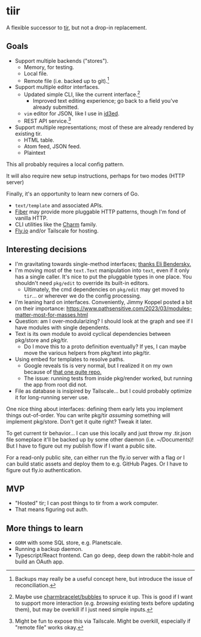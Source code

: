 # tiir

A flexible successor to [tir](https://github.com/lukasschwab/tir), but not a drop-in replacement.

## Goals

+ Support multiple backends ("stores").
    + Memory, for testing.
    + Local file.
    + Remote file (i.e. backed up to git).[^bak]
+ Support multiple editor interfaces.
    + Updated simple CLI, like the current interface.[^cb]
        + Improved text editing experience; go back to a field you've already submitted.
    + `vim` editor for JSON, like I use in [id3ed](https://github.com/lukasschwab/id3ed).
    + REST API service.[^tailscale]
+ Support multiple representations; most of these are already rendered by existing tir.
    + HTML table.
    + Atom feed, JSON feed.
    + Plaintext

[^bak]: Backups may really be a useful concept here, but introduce the issue of reconciliation.

[^cb]: Maybe use [charmbracelet/bubbles](https://github.com/charmbracelet/bubbles) to spruce it up. This is good if I want to support more interaction (e.g. *browsing* existing texts before updating them), but may be overkill if I just need simple inputs.

[^tailscale]: Might be fun to expose this via Tailscale. Might be overkill, especially if "remote file" works okay.

This all probably requires a local config pattern.

It will also require new setup instructions, perhaps for two modes (HTTP server)

Finally, it's an opportunity to learn new corners of Go.

+ `text/template` and associated APIs.
+ [Fiber](https://gofiber.io/) may provide more pluggable HTTP patterns, though I'm fond of vanilla HTTP.
+ CLI utilities like the [Charm](https://github.com/charmbracelet) family.
+ [Fly.io](https://fly.io/docs/languages-and-frameworks/golang/) and/or Tailscale for hosting.

## Interesting decisions

+ I'm gravitating towards single-method interfaces; [thanks Eli Bendersky.](https://eli.thegreenplace.net/2023/the-power-of-single-method-interfaces-in-go/)
+ I'm moving most of the `text.Text` manipulation into `text`, even if it only has a single caller. It's nice to put the pluggable types in one place. You shouldn't need `pkg/edit` to override its built-in editors.
    + Ultimately, the cmd dependencies on `pkg/edit` may get moved to `tir`... or wherever we do the config processing.
+ I'm leaning hard on interfaces. Conveniently, Jimmy Koppel posted a bit on their importance: https://www.pathsensitive.com/2023/03/modules-matter-most-for-masses.html
+ Question: am I over-modularizing? I should look at the graph and see if I have modules with single dependents.
+ Text is its own module to avoid cyclical dependencies between pkg/store and pkg/tir.
    + Do I move this to a proto definition eventually? If yes, I can maybe move the various helpers from pkg/text into pkg/tir.
+ Using embed for templates to resolve paths.
    + Google reveals tis is very normal, but I realized it on my own because of [that one quite repo.](https://github.com/eliben/go-quines/blob/main/quine-source-embed.go)
    + The issue: running tests from inside pkg/render worked, but running the app from root did not.
+ File as database is insipired by Tailscale... but I could probably optimize it for long-running server use.

One nice thing about interfaces: defining them early lets you implement things out-of-order. You can write pkg/tir *assuming* something will implement pkg/store. Don't get it quite right? Tweak it later.

To get current tir behavior... I can use this locally and just throw my .tir.json file someplace it'll be backed up by some other daemon (i.e. ~/Documents)! But I have to figure out my publish flow if I want a public site.

For a read-only public site, can either run the fly.io server with a flag *or* I can build static assets and deploy them to e.g. GitHub Pages. Or I have to figure out fly.io authentication.

## MVP

+ "Hosted" tir; I can post things to tir from a work computer.
+ That means figuring out auth.

## More things to learn

+ `GORM` with some SQL store, e.g. Planetscale.
+ Running a backup daemon.
+ Typescript/React frontend. Can go deep, deep down the rabbit-hole and build an OAuth app.